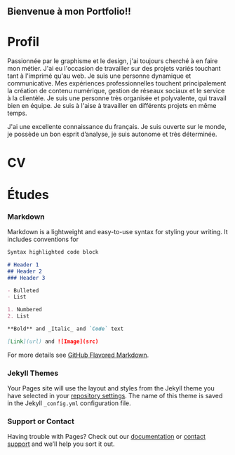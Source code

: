 ## Bienvenue à mon Portfolio!!

# Profil
Passionnée par le graphisme et le design, j'ai toujours cherché à en faire mon métier. J'ai eu l'occasion de travailler sur des projets variés touchant tant à l'imprimé qu'au web.
Je suis une personne dynamique et communicative. Mes expériences professionnelles touchent principalement la création de contenu numérique, gestion de réseaux sociaux et le service à la clientèle. Je suis une personne très organisée et polyvalente, qui travail bien en équipe. Je suis à l'aise à travailler en différents projets en même temps.

J'ai une excellente connaissance du français. Je suis ouverte sur le monde, je possède un bon esprit d’analyse, je suis autonome et très déterminée.

# CV
# Études





### Markdown

Markdown is a lightweight and easy-to-use syntax for styling your writing. It includes conventions for

```markdown
Syntax highlighted code block

# Header 1
## Header 2
### Header 3

- Bulleted
- List

1. Numbered
2. List

**Bold** and _Italic_ and `Code` text

[Link](url) and ![Image](src)
```

For more details see [GitHub Flavored Markdown](https://guides.github.com/features/mastering-markdown/).

### Jekyll Themes

Your Pages site will use the layout and styles from the Jekyll theme you have selected in your [repository settings](https://github.com/marcelagondro/Portfolio/settings/pages). The name of this theme is saved in the Jekyll `_config.yml` configuration file.

### Support or Contact

Having trouble with Pages? Check out our [documentation](https://docs.github.com/categories/github-pages-basics/) or [contact support](https://support.github.com/contact) and we’ll help you sort it out.
